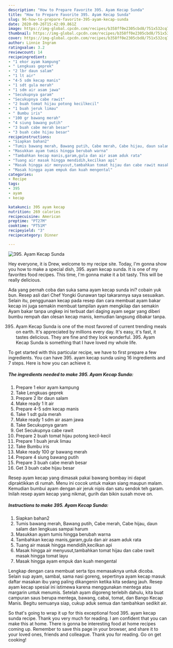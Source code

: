 ```yaml
---
description: "How to Prepare Favorite 395. Ayam Kecap Sunda"
title: "How to Prepare Favorite 395. Ayam Kecap Sunda"
slug: 96-how-to-prepare-favorite-395-ayam-kecap-sunda
date: 2020-09-26T15:42:09.861Z
image: https://img-global.cpcdn.com/recipes/b358ff0e2305cbd8/751x532cq70/395-ayam-kecap-sunda-foto-resep-utama.jpg
thumbnail: https://img-global.cpcdn.com/recipes/b358ff0e2305cbd8/751x532cq70/395-ayam-kecap-sunda-foto-resep-utama.jpg
cover: https://img-global.cpcdn.com/recipes/b358ff0e2305cbd8/751x532cq70/395-ayam-kecap-sunda-foto-resep-utama.jpg
author: Linnie Ingram
ratingvalue: 3.2
reviewcount: 14
recipeingredient:
- "1 ekor ayam kampung"
- " Lengkuas geprek"
- "2 lbr daun salam"
- "1 lt air"
- "4-5 sdm kecap manis"
- "1 sdt gula merah"
- "1 sdm air asam jawa"
- "Secukupnya garam"
- "Secukupnya cabe rawit"
- "2 buah tomat hijau potong kecilkecil"
- "1 buah jeruk limau"
- " Bumbu iris"
- "100 gr bawang merah"
- "4 siung bawang putih"
- "3 buah cabe merah besar"
- "3 buah cabe hijau besar"
recipeinstructions:
- "Siapkan bahan2"
- "Tumis bawang merah, Bawang putih, Cabe merah, Cabe hijau, daun salam dan lengkuas sampai harum"
- "Masukkan ayam tumis hingga berubah warna"
- "Tambahkan kecap manis,garam,gula dan air asam aduk rata"
- "Tuang air masak hingga mendidih,kecilkan api"
- "Masak hingga air menyusut,tambahkan tomat hijau dan cabe rawit masak hingga tomat layu"
- "Masak hingga ayam empuk dan kuah mengental"
categories:
- Recipe
tags:
- 395
- ayam
- kecap

katakunci: 395 ayam kecap 
nutrition: 269 calories
recipecuisine: American
preptime: "PT27M"
cooktime: "PT51M"
recipeyield: "3"
recipecategory: Dinner

---
```



![395. Ayam Kecap Sunda](https://img-global.cpcdn.com/recipes/b358ff0e2305cbd8/751x532cq70/395-ayam-kecap-sunda-foto-resep-utama.jpg)

Hey everyone, it is Drew, welcome to my recipe site. Today, I'm gonna show you how to make a special dish, 395. ayam kecap sunda. It is one of my favorites food recipes. This time, I'm gonna make it a bit tasty. This will be really delicious.

Ada yang pernah coba dan suka sama ayam kecap sunda ini? cobain yuk bun. Resep asli dari Chef Yongki Gunawan tapi takarannya saya sesuaikan. Selain itu, penggunaan kecap pada resep dan cara membuat ayam bakar kecap ini juga semakin membuat tampilan ayam mengkilap dan semakin Ayam bakar tanpa ungkep ini terbuat dari daging ayam segar yang diberi bumbu rempah dan olesan kecap manis, kemudian langsung dibakar tanpa.

395. Ayam Kecap Sunda is one of the most favored of current trending meals on earth. It's appreciated by millions every day. It's easy, it's fast, it tastes delicious. They are fine and they look wonderful. 395. Ayam Kecap Sunda is something that I have loved my whole life.


To get started with this particular recipe, we have to first prepare a few ingredients. You can have 395. ayam kecap sunda using 16 ingredients and 7 steps. Here is how you can achieve it.

<!--inarticleads1-->

##### The ingredients needed to make 395. Ayam Kecap Sunda:

1. Prepare 1 ekor ayam kampung
1. Take  Lengkuas geprek
1. Prepare 2 lbr daun salam
1. Make ready 1 lt air
1. Prepare 4-5 sdm kecap manis
1. Take 1 sdt gula merah
1. Make ready 1 sdm air asam jawa
1. Take Secukupnya garam
1. Get Secukupnya cabe rawit
1. Prepare 2 buah tomat hijau potong kecil-kecil
1. Prepare 1 buah jeruk limau
1. Take  Bumbu iris
1. Make ready 100 gr bawang merah
1. Prepare 4 siung bawang putih
1. Prepare 3 buah cabe merah besar
1. Get 3 buah cabe hijau besar


Resep ayam kecap yang dimasak pakai bawang bombay ini dapat dipraktikkan di rumah. Menu ini cocok untuk makan siang maupun malam. Kemudian bumbui ayam dengan air jeruk nipis dan satu sendok teh garam. Inilah resep ayam kecap yang nikmat, gurih dan bikin susah move on. 

<!--inarticleads2-->

##### Instructions to make 395. Ayam Kecap Sunda:

1. Siapkan bahan2
1. Tumis bawang merah, Bawang putih, Cabe merah, Cabe hijau, daun salam dan lengkuas sampai harum
1. Masukkan ayam tumis hingga berubah warna
1. Tambahkan kecap manis,garam,gula dan air asam aduk rata
1. Tuang air masak hingga mendidih,kecilkan api
1. Masak hingga air menyusut,tambahkan tomat hijau dan cabe rawit masak hingga tomat layu
1. Masak hingga ayam empuk dan kuah mengental


Lengkap dengan cara membuat serta tips memasaknya untuk dicoba. Selain sup ayam, sambal, sama nasi goreng, sepertinya ayam kecap masuk daftar masakan ibu yang paling dikangenin ketika kita sedang jauh. Resep ayam kecap spesial ini istimewa karena menggunakan mentega atau margarin untuk menumis. Setelah ayam digoreng terlebih dahulu, kita buat campuran saus berupa mentega, bawang, cabai, tomat, dan Bango Kecap Manis. Begitu semuanya siap, cukup aduk semua dan tambahkan sedikit air. 

So that's going to wrap it up for this exceptional food 395. ayam kecap sunda recipe. Thank you very much for reading. I am confident that you can make this at home. There is gonna be interesting food at home recipes coming up. Remember to save this page in your browser, and share it to your loved ones, friends and colleague. Thank you for reading. Go on get cooking!
